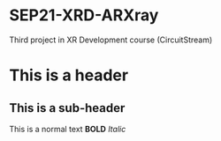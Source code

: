 # SEP21-XRD-ARXray
Third project in XR Development course (CircuitStream)

# This is a header

## This is a sub-header

This is a normal text **BOLD** _Italic_
